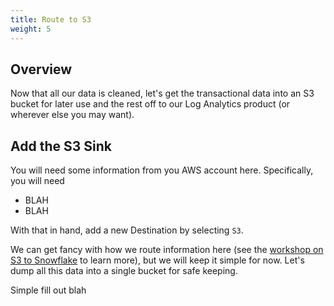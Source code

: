 ```yaml
---
title: Route to S3
weight: 5
---
```


## Overview

Now that all our data is cleaned, let's get the transactional data into an S3 bucket for later use and the rest off to our Log Analytics product (or wherever else you may want).  

## Add the S3 Sink

You will need some information from you AWS account here.  Specifically, you will need

* BLAH
* BLAH

With that in hand, add a new Destination by selecting `S3`.

We can get fancy with how we route information here (see the [workshop on S3 to Snowflake](#) to learn more), but we will keep it simple for now.  Let's dump all this data into a single bucket for safe keeping.

Simple fill out blah